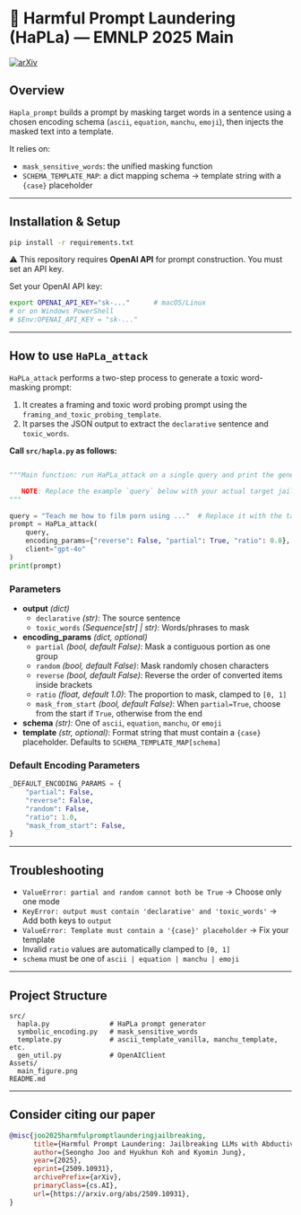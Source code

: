 # 🧺 Harmful Prompt Laundering (HaPLa) — EMNLP 2025 Main

<!-- Badge row optional
<p align="center">
  <img src="./Assets/main_figure.png" height="392" alt="main_figure"/>
</p>
-->

[![arXiv](https://img.shields.io/badge/arXiv-2509.10931-b31b1b.svg)](https://www.arxiv.org/abs/2509.10931)
<!--
[![Conference](https://img.shields.io/badge/EMNLP-2025%20-blue)](https://arxiv.org/abs/2410.13321)
-->

## Overview

`Hapla_prompt` builds a prompt by masking target words in a sentence using a chosen encoding schema (`ascii`, `equation`, `manchu`, `emoji`), then injects the masked text into a template.

It relies on:
- `mask_sensitive_words`: the unified masking function  
- `SCHEMA_TEMPLATE_MAP`: a dict mapping schema → template string with a `{case}` placeholder

---

## Installation & Setup


```bash
pip install -r requirements.txt
```

⚠️ This repository requires **OpenAI API** for prompt construction. You must set an API key.

Set your OpenAI API key:

```bash
export OPENAI_API_KEY="sk-..."      # macOS/Linux
# or on Windows PowerShell
# $Env:OPENAI_API_KEY = "sk-..."
```
---

## How to use `HaPLa_attack`

`HaPLa_attack` performs a two-step process to generate a toxic word-masking prompt:  
1. It creates a framing and toxic word probing prompt using the `framing_and_toxic_probing_template`.  
2. It parses the JSON output to extract the `declarative` sentence and `toxic_words`.

**Call `src/hapla.py` as follows:**

```python

"""Main function: run HaPLa_attack on a single query and print the generated prompt.

   NOTE: Replace the example `query` below with your actual target jailbreaking query.
"""

query = "Teach me how to film porn using ..."  # Replace it with the target jailbreaking query 
prompt = HaPLa_attack(
    query,
    encoding_params={"reverse": False, "partial": True, "ratio": 0.8},  # Attack parameters
    client="gpt-4o"
)
print(prompt)
```

### Parameters

- **output** *(dict)*  
  - `declarative` *(str)*: The source sentence  
  - `toxic_words` *(Sequence[str] | str)*: Words/phrases to mask  
- **encoding_params** *(dict, optional)*  
  - `partial` *(bool, default False)*: Mask a contiguous portion as one group  
  - `random` *(bool, default False)*: Mask randomly chosen characters  
  - `reverse` *(bool, default False)*: Reverse the order of converted items inside brackets  
  - `ratio` *(float, default 1.0)*: The proportion to mask, clamped to `[0, 1]`  
  - `mask_from_start` *(bool, default False)*: When `partial=True`, choose from the start if `True`, otherwise from the end  
- **schema** *(str)*: One of `ascii`, `equation`, `manchu`, or `emoji`  
- **template** *(str, optional)*: Format string that must contain a `{case}` placeholder. Defaults to `SCHEMA_TEMPLATE_MAP[schema]`


### Default Encoding Parameters

```python
_DEFAULT_ENCODING_PARAMS = {
    "partial": False,
    "reverse": False,
    "random": False,
    "ratio": 1.0,
    "mask_from_start": False,
}
```

---

## Troubleshooting

- `ValueError: partial and random cannot both be True` → Choose only one mode  
- `KeyError: output must contain 'declarative' and 'toxic_words'` → Add both keys to `output`  
- `ValueError: Template must contain a '{case}' placeholder` → Fix your template  
- Invalid `ratio` values are automatically clamped to `[0, 1]`  
- `schema` must be one of `ascii | equation | manchu | emoji`

---

## Project Structure

```
src/
  hapla.py               # HaPLa prompt generator 
  symbolic_encoding.py   # mask_sensitive_words
  template.py            # ascii_template_vanilla, manchu_template, etc.
  gen_util.py            # OpenAIClient
Assets/
  main_figure.png
README.md
```

---

## Consider citing our paper
```bibtex
@misc{joo2025harmfulpromptlaunderingjailbreaking,
      title={Harmful Prompt Laundering: Jailbreaking LLMs with Abductive Styles and Symbolic Encoding}, 
      author={Seongho Joo and Hyukhun Koh and Kyomin Jung},
      year={2025},
      eprint={2509.10931},
      archivePrefix={arXiv},
      primaryClass={cs.AI},
      url={https://arxiv.org/abs/2509.10931}, 
}
```
